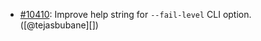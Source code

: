 * [#10410](https://github.com/rubocop/rubocop/issues/10410): Improve help string for `--fail-level` CLI option. ([@tejasbubane][])
